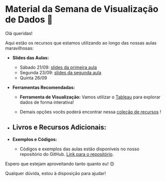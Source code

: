 # Material da Semana de Visualização de Dados 💫

Olá queridas!

Aqui estão os recursos que estamos utilizando ao longo das nossas aulas maravilhosas:

- **Slides das Aulas:**
  - Sábado 21/09: [slides da primeira aula](https://www.canva.com/design/DAGJhFhIi2U/W5yvrHCtY8g7RUEXW1lxmg/view?utm_content=DAGJhFhIi2U&utm_campaign=designshare&utm_medium=link&utm_source=editor)
  - Segunda 23/09: [slides da segunda aula](inserir-link-aqui)
  - Quinta 26/09

- **Ferramentas Recomendadas:**
  - **Ferramenta de Visualização:** Vamos utilizar o [Tableau](https://www.tableau.com/) para explorar dados de forma interativa!
  
  - Demais opções vocês poderá encontrar nessa [coleção de recursos](https://visualisingdata.com/resources/) !

- **Livros e Recursos Adicionais:**
  - 

- **Exemplos e Códigos:**
  - Códigos e exemplos das aulas estão disponíveis no nosso repositório do GitHub. [Link para o repositório](https://github.com/reprograma/on29-python-s15-visualizacao-de-dados/).

Espero que estejam aproveitando tanto quanto eu! 😊

Qualquer dúvida, estou à disposição para ajudar!